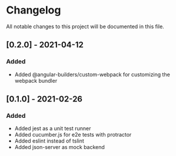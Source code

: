 # Changelog

All notable changes to this project will be documented in this file.

## [0.2.0] - 2021-04-12

### Added

- Added @angular-builders/custom-webpack for customizing the webpack bundler

## [0.1.0] - 2021-02-26

### Added

- Added jest as a unit test runner
- Added cucumber.js for e2e tests with protractor
- Added eslint instead of tslint
- Added json-server as mock backend
